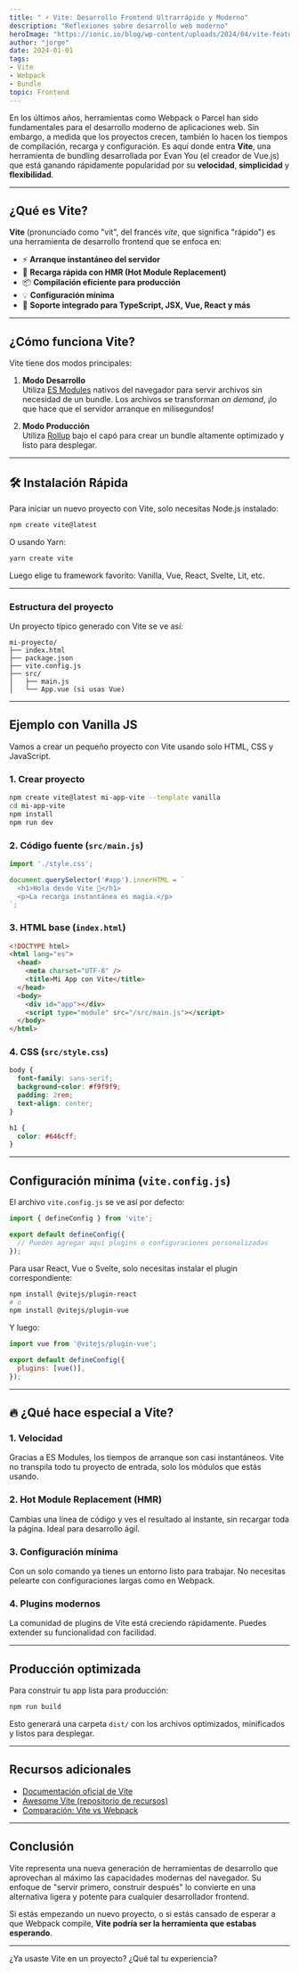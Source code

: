 ```yaml
---
title: " ⚡ Vite: Desarrollo Frontend Ultrarrápido y Moderno"
description: "Reflexiones sobre desarrollo web moderno"
heroImage: "https://ionic.io/blog/wp-content/uploads/2024/04/vite-feature-image-2048x1024.png"
author: "jorge"
date: 2024-01-01
tags:
- Vite
- Webpack
- Bundle
topic: Frontend
---
```


En los últimos años, herramientas como Webpack o Parcel han sido fundamentales para el desarrollo moderno de aplicaciones web. Sin embargo, a medida que los proyectos crecen, también lo hacen los tiempos de compilación, recarga y configuración. Es aquí donde entra **Vite**, una herramienta de bundling desarrollada por Evan You (el creador de Vue.js) que está ganando rápidamente popularidad por su **velocidad**, **simplicidad** y **flexibilidad**.

---

## ¿Qué es Vite?

**Vite** (pronunciado como "vit", del francés *vite*, que significa "rápido") es una herramienta de desarrollo frontend que se enfoca en:

- ⚡ **Arranque instantáneo del servidor**
- 🔁 **Recarga rápida con HMR (Hot Module Replacement)**
- 📦 **Compilación eficiente para producción**
- 💡 **Configuración mínima**
- 🧩 **Soporte integrado para TypeScript, JSX, Vue, React y más**

---

## ¿Cómo funciona Vite?

Vite tiene dos modos principales:

1. **Modo Desarrollo**  
   Utiliza [ES Modules](https://developer.mozilla.org/en-US/docs/Web/JavaScript/Guide/Modules) nativos del navegador para servir archivos sin necesidad de un bundle. Los archivos se transforman *on demand*, ¡lo que hace que el servidor arranque en milisegundos!

2. **Modo Producción**  
   Utiliza [Rollup](https://rollupjs.org/) bajo el capó para crear un bundle altamente optimizado y listo para desplegar.

---

## 🛠️ Instalación Rápida

Para iniciar un nuevo proyecto con Vite, solo necesitas Node.js instalado:

```bash
npm create vite@latest
```

O usando Yarn:

```bash
yarn create vite
```

Luego elige tu framework favorito: Vanilla, Vue, React, Svelte, Lit, etc.

---

### Estructura del proyecto

Un proyecto típico generado con Vite se ve así:

```plaintext
mi-proyecto/
├── index.html
├── package.json
├── vite.config.js
├── src/
│   ├── main.js
│   └── App.vue (si usas Vue)
```

---

## Ejemplo con Vanilla JS

Vamos a crear un pequeño proyecto con Vite usando solo HTML, CSS y JavaScript.

### 1. Crear proyecto

```bash
npm create vite@latest mi-app-vite --template vanilla
cd mi-app-vite
npm install
npm run dev
```

### 2. Código fuente (`src/main.js`)

```javascript
import './style.css';

document.querySelector('#app').innerHTML = `
  <h1>Hola desde Vite 🚀</h1>
  <p>La recarga instantánea es magia.</p>
`;
```

### 3. HTML base (`index.html`)

```html
<!DOCTYPE html>
<html lang="es">
  <head>
    <meta charset="UTF-8" />
    <title>Mi App con Vite</title>
  </head>
  <body>
    <div id="app"></div>
    <script type="module" src="/src/main.js"></script>
  </body>
</html>
```

### 4. CSS (`src/style.css`)

```css
body {
  font-family: sans-serif;
  background-color: #f9f9f9;
  padding: 2rem;
  text-align: center;
}

h1 {
  color: #646cff;
}
```

---

## Configuración mínima (`vite.config.js`)

El archivo `vite.config.js` se ve así por defecto:

```javascript
import { defineConfig } from 'vite';

export default defineConfig({
  // Puedes agregar aquí plugins o configuraciones personalizadas
});
```

Para usar React, Vue o Svelte, solo necesitas instalar el plugin correspondiente:

```bash
npm install @vitejs/plugin-react
# o
npm install @vitejs/plugin-vue
```

Y luego:

```javascript
import vue from '@vitejs/plugin-vue';

export default defineConfig({
  plugins: [vue()],
});
```

---

## 🔥 ¿Qué hace especial a Vite?

### 1. **Velocidad**
Gracias a ES Modules, los tiempos de arranque son casi instantáneos. Vite no transpila todo tu proyecto de entrada, solo los módulos que estás usando.

### 2. **Hot Module Replacement (HMR)**
Cambias una línea de código y ves el resultado al instante, sin recargar toda la página. Ideal para desarrollo ágil.

### 3. **Configuración mínima**
Con un solo comando ya tienes un entorno listo para trabajar. No necesitas pelearte con configuraciones largas como en Webpack.

### 4. **Plugins modernos**
La comunidad de plugins de Vite está creciendo rápidamente. Puedes extender su funcionalidad con facilidad.

---

## Producción optimizada

Para construir tu app lista para producción:

```bash
npm run build
```

Esto generará una carpeta `dist/` con los archivos optimizados, minificados y listos para desplegar.

---

## Recursos adicionales

- [Documentación oficial de Vite](https://vitejs.dev/)
- [Awesome Vite (repositorio de recursos)](https://github.com/vitejs/awesome-vite)
- [Comparación: Vite vs Webpack](https://vitejs.dev/guide/comparisons.html#webpack)

---

## Conclusión

Vite representa una nueva generación de herramientas de desarrollo que aprovechan al máximo las capacidades modernas del navegador. Su enfoque de "servir primero, construir después" lo convierte en una alternativa ligera y potente para cualquier desarrollador frontend.

Si estás empezando un nuevo proyecto, o si estás cansado de esperar a que Webpack compile, **Vite podría ser la herramienta que estabas esperando**.

---

¿Ya usaste Vite en un proyecto? ¿Qué tal tu experiencia?
